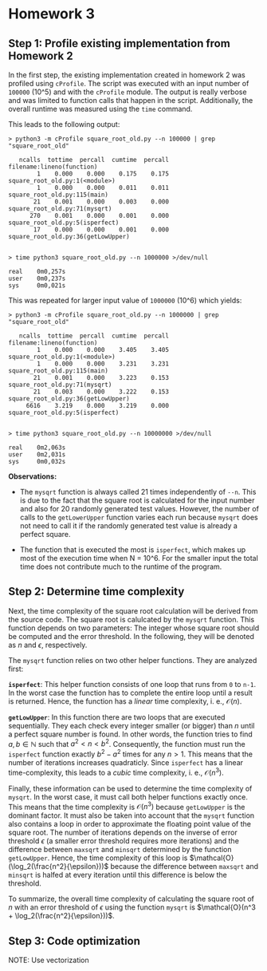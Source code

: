 # Homework 3


## Step 1: Profile existing implementation from Homework 2

In the first step, the existing implementation created in homework 2 was profiled using `cProfile`.
The script was executed with an input number of `100000` (10^5) and with the `cProfile` module.
The output is really verbose and was limited to function calls that happen in the script. Additionally, the overall runtime was measured using the `time` command.

This leads to the following output: 

```
> python3 -m cProfile square_root_old.py --n 100000 | grep "square_root_old"

   ncalls  tottime  percall  cumtime  percall filename:lineno(function)
        1    0.000    0.000    0.175    0.175 square_root_old.py:1(<module>)
        1    0.000    0.000    0.011    0.011 square_root_old.py:115(main)
       21    0.001    0.000    0.003    0.000 square_root_old.py:71(mysqrt)
      270    0.001    0.000    0.001    0.000 square_root_old.py:5(isperfect)
       17    0.000    0.000    0.001    0.000 square_root_old.py:36(getLowUpper)


> time python3 square_root_old.py --n 1000000 >/dev/null

real    0m0,257s
user    0m0,237s
sys     0m0,021s
```

This was repeated for larger input value of `1000000` (10^6) which yields:

```
> python3 -m cProfile square_root_old.py --n 1000000 | grep "square_root_old"

   ncalls  tottime  percall  cumtime  percall filename:lineno(function)
        1    0.000    0.000    3.405    3.405 square_root_old.py:1(<module>)
        1    0.000    0.000    3.231    3.231 square_root_old.py:115(main)
       21    0.001    0.000    3.223    0.153 square_root_old.py:71(mysqrt)
       21    0.003    0.000    3.222    0.153 square_root_old.py:36(getLowUpper)
     6616    3.219    0.000    3.219    0.000 square_root_old.py:5(isperfect)


> time python3 square_root_old.py --n 10000000 >/dev/null

real    0m2,063s
user    0m2,031s
sys     0m0,032s
```

**Observations:**

- The `mysqrt` function is always called 21 times independently of `--n`.
  This is due to the fact that the square root is calculated for the input number and also for 20 randomly generated test values.
  However, the number of calls to the `getLowerUpper` function varies each run because `mysqrt` does not need to call it if the randomly generated test value is already a perfect square.

- The function that is executed the most is `isperfect`, which makes up most of the execution time when N = 10^6. For the smaller input the total time does not contribute much to the runtime of the program.


## Step 2: Determine time complexity

Next, the time complexity of the square root calculation will be derived from the source code. The square root is calulcated by the `mysqrt` function. This function depends on two parameters: The integer whose square root should be computed and the error threshold. In the following, they will be denoted as $n$ and $\epsilon$, respectively.

The `mysqrt` function relies on two other helper functions. They are analyzed first: 

**`isperfect`**: This helper function consists of one loop that runs from `0` to `n-1`. In the worst case the function has to complete the entire loop until a result is returned. Hence, the function has a *linear* time complexity, i. e., $\mathcal{O}(n)$.

**`getLowUpper`**: In this function there are two loops that are executed sequentially. They each check every integer smaller (or bigger) than $n$ until a perfect square number is found. In other words, the function tries to find $a, b \in \mathbb{N}$ such that $a^2 < n < b^2$. Consequently, the function must run the `isperfect` function exactly $b^2 - a^2$ times for any $n > 1$. This means that the number of iterations increases quadraticly. Since `isperfect` has a linear time-complexity, this leads to a *cubic* time complexity, i. e., $\mathcal{O}(n^3)$.

Finally, these information can be used to determine the time complexity of `mysqrt`. In the worst case, it must call both helper functions exactly once. This means that the time complexity is $\mathcal{O}(n^3)$ because `getLowUpper` is the dominant factor. It must also be taken into account that the `mysqrt` function also contains a loop in order to approximate the floating point value of the square root. The number of iterations depends on the inverse of error threshold $\epsilon$ (a smaller error threshold requires more iterations) and the difference between `maxsqrt` and `minsqrt` determined by the function `getLowUpper`. Hence, the time complexity of this loop is $\mathcal{O}(\log_2(\frac{n^2}{\epsilon}))$ because the difference between `maxsqrt` and `minsqrt` is halfed at every iteration until this difference is below the threshold.

To summarize, the overall time complexity of calculating the square root of $n$ with an error threshold of $\epsilon$ using the function `mysqrt` is $\mathcal{O}(n^3 + \log_2(\frac{n^2}{\epsilon}))$.

## Step 3: Code optimization

NOTE: Use vectorization
